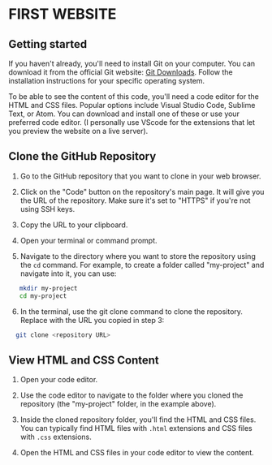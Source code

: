 # FIRST WEBSITE



## Getting started

If you haven't already, you'll need to install Git on your computer. You can download it from the official Git website: [Git Downloads](https://git-scm.com/downloads).
Follow the installation instructions for your specific operating system.


To be able to see the content of this code, you'll need a code editor for the HTML and CSS files. Popular options include Visual Studio Code, Sublime Text,
or Atom. You can download and install one of these or use your preferred code editor. (I personally use VScode for the extensions that let you preview the website on a live
server).

## Clone the GitHub Repository

1. Go to the GitHub repository that you want to clone in your web browser.

2. Click on the "Code" button on the repository's main page. It will give you the URL of the repository. Make sure it's set to "HTTPS" if you're not using SSH keys.

3. Copy the URL to your clipboard.

4. Open your terminal or command prompt.

5. Navigate to the directory where you want to store the repository using the `cd` command. For example, to create a folder called "my-project" and navigate into it, you can use:

```bash
   mkdir my-project
   cd my-project
```
6. In the terminal, use the git clone command to clone the repository. Replace <repository URL> with the URL you copied in step 3:

```bash
  git clone <repository URL>
```

## View HTML and CSS Content

1. Open your code editor.

2. Use the code editor to navigate to the folder where you cloned the repository (the "my-project" folder, in the example above).

3. Inside the cloned repository folder, you'll find the HTML and CSS files. You can typically find HTML files with `.html` extensions and CSS files with `.css` extensions.

4. Open the HTML and CSS files in your code editor to view the content.




